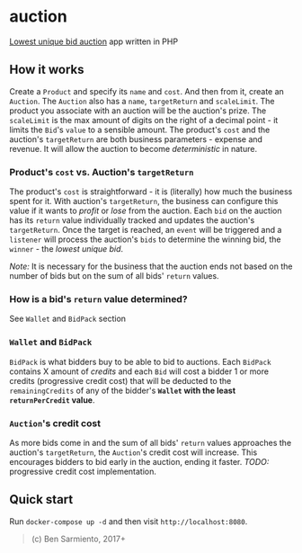 # auction

[Lowest unique bid auction](https://en.wikipedia.org/wiki/Unique_bid_auction) app written in PHP

## How it works

Create a `Product` and specify its `name` and `cost`. And then from it, create an `Auction`. The `Auction` also has a `name`, `targetReturn` and `scaleLimit`. The product you associate with an auction will be the auction's prize. The `scaleLimit` is the max amount of digits on the right of a decimal point - it limits the `Bid`'s `value` to a sensible amount. The product's `cost` and the auction's `targetReturn` are both business parameters - expense and revenue. It will allow the auction to become *deterministic* in nature.

### Product's `cost` vs. Auction's `targetReturn`

The product's `cost` is straightforward - it is (literally) how much the business spent for it. With auction's `targetReturn`, the business can configure this value if it wants to *profit* or *lose* from the auction. Each `bid` on the auction has its `return` value individually tracked and updates the auction's `targetReturn`. Once the target is reached, an `event` will be triggered and a `listener` will process the auction's `bids` to determine the winning bid, the `winner` - the *lowest unique bid*.

*Note:* It is necessary for the business that the auction ends not based on the number of bids but on the sum of all bids' `return` values. 

### How is a bid's `return` value determined?

See `Wallet` and `BidPack` section

### `Wallet` and `BidPack`

`BidPack` is what bidders buy to be able to bid to auctions. Each `BidPack` contains X amount of *credits* and each `Bid` will cost a bidder 1 or more credits (progressive credit cost) that will be deducted to the `remainingCredits` of any of the bidder's **`Wallet` with the least `returnPerCredit` value**.

### `Auction`'s credit cost

As more bids come in and the sum of all bids' `return` values approaches the auction's `targetReturn`, the `Auction`'s credit cost will increase. This encourages bidders to bid early in the auction, ending it faster. *TODO:* progressive credit cost implementation.

## Quick start

Run `docker-compose up -d` and then visit `http://localhost:8080`.

> (c) Ben Sarmiento, 2017+
